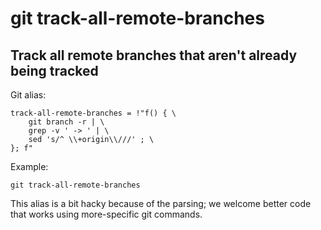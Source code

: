 # git track-all-remote-branches

## Track all remote branches that aren't already being tracked

Git alias:

```git
track-all-remote-branches = !"f() { \
    git branch -r | \
    grep -v ' -> ' | \
    sed 's/^ \\+origin\\///' ; \
}; f"
```

Example:

```shell
git track-all-remote-branches
```

This alias is a bit hacky because of the parsing;
we welcome better code that works using more-specific
git commands.
